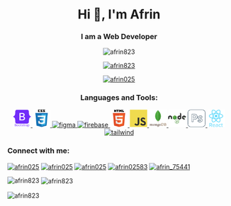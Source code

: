 <h1 align="center">Hi 👋, I'm Afrin</h1>
<h3 align="center">I am a Web Developer</h3>

<p align="center"> <img src="https://komarev.com/ghpvc/?username=afrin823&label=Profile%20views&color=0e75b6&style=flat" alt="afrin823" /> </p>

<p align="center"> <a href="https://github.com/ryo-ma/github-profile-trophy"><img src="https://github-profile-trophy.vercel.app/?username=afrin823" alt="afrin823" /></a> </p>

<p align="center"> <a href="https://twitter.com/afrin025" target="blank"><img src="https://img.shields.io/twitter/follow/afrin025?logo=twitter&style=for-the-badge" alt="afrin025" /></a> </p>

<h3 align="center" >Languages and Tools:</h3>
<p  align="center"> <a href="https://getbootstrap.com" target="_blank" rel="noreferrer"> <img src="https://raw.githubusercontent.com/devicons/devicon/master/icons/bootstrap/bootstrap-plain-wordmark.svg" alt="bootstrap" width="40" height="40"/> </a> <a href="https://www.w3schools.com/css/" target="_blank" rel="noreferrer"> <img src="https://raw.githubusercontent.com/devicons/devicon/master/icons/css3/css3-original-wordmark.svg" alt="css3" width="40" height="40"/> </a> <a href="https://www.figma.com/" target="_blank" rel="noreferrer"> <img src="https://www.vectorlogo.zone/logos/figma/figma-icon.svg" alt="figma" width="40" height="40"/> </a> <a href="https://firebase.google.com/" target="_blank" rel="noreferrer"> <img src="https://www.vectorlogo.zone/logos/firebase/firebase-icon.svg" alt="firebase" width="40" height="40"/> </a> <a href="https://www.w3.org/html/" target="_blank" rel="noreferrer"> <img src="https://raw.githubusercontent.com/devicons/devicon/master/icons/html5/html5-original-wordmark.svg" alt="html5" width="40" height="40"/> </a> <a href="https://developer.mozilla.org/en-US/docs/Web/JavaScript" target="_blank" rel="noreferrer"> <img src="https://raw.githubusercontent.com/devicons/devicon/master/icons/javascript/javascript-original.svg" alt="javascript" width="40" height="40"/> </a> <a href="https://www.mongodb.com/" target="_blank" rel="noreferrer"> <img src="https://raw.githubusercontent.com/devicons/devicon/master/icons/mongodb/mongodb-original-wordmark.svg" alt="mongodb" width="40" height="40"/> </a> <a href="https://nodejs.org" target="_blank" rel="noreferrer"> <img src="https://raw.githubusercontent.com/devicons/devicon/master/icons/nodejs/nodejs-original-wordmark.svg" alt="nodejs" width="40" height="40"/> </a> <a href="https://www.photoshop.com/en" target="_blank" rel="noreferrer"> <img src="https://raw.githubusercontent.com/devicons/devicon/master/icons/photoshop/photoshop-line.svg" alt="photoshop" width="40" height="40"/> </a> <a href="https://reactjs.org/" target="_blank" rel="noreferrer"> <img src="https://raw.githubusercontent.com/devicons/devicon/master/icons/react/react-original-wordmark.svg" alt="react" width="40" height="40"/> </a> <a href="https://tailwindcss.com/" target="_blank" rel="noreferrer"> <img src="https://www.vectorlogo.zone/logos/tailwindcss/tailwindcss-icon.svg" alt="tailwind" width="40" height="40"/> </a> </p>





<h3 align="left">Connect with me:</h3>
<p align="left">
<a href="https://twitter.com/afrin025" target="blank"><img align="center" src="https://raw.githubusercontent.com/rahuldkjain/github-profile-readme-generator/master/src/images/icons/Social/twitter.svg" alt="afrin025" height="30" width="40" /></a>
<a href="https://linkedin.com/in/afrin025" target="blank"><img align="center" src="https://raw.githubusercontent.com/rahuldkjain/github-profile-readme-generator/master/src/images/icons/Social/linked-in-alt.svg" alt="afrin025" height="30" width="40" /></a>
<a href="https://fb.com/afrin025" target="blank"><img align="center" src="https://raw.githubusercontent.com/rahuldkjain/github-profile-readme-generator/master/src/images/icons/Social/facebook.svg" alt="afrin025" height="30" width="40" /></a>
<a href="https://instagram.com/afrin02583" target="blank"><img align="center" src="https://raw.githubusercontent.com/rahuldkjain/github-profile-readme-generator/master/src/images/icons/Social/instagram.svg" alt="afrin02583" height="30" width="40" /></a>
<a href="https://discord.gg/afrin_75441" target="blank"><img align="center" src="https://raw.githubusercontent.com/rahuldkjain/github-profile-readme-generator/master/src/images/icons/Social/discord.svg" alt="afrin_75441" height="30" width="40" /></a>
</p>



<p><img align="left" src="https://github-readme-stats.vercel.app/api/top-langs?username=afrin823&show_icons=true&locale=en&layout=compact" alt="afrin823" /></p>

<p>&nbsp;<img align="center" src="https://github-readme-stats.vercel.app/api?username=afrin823&show_icons=true&locale=en" alt="afrin823" /></p>

<p><img align="center" src="https://github-readme-streak-stats.herokuapp.com/?user=afrin823&" alt="afrin823" /></p>
